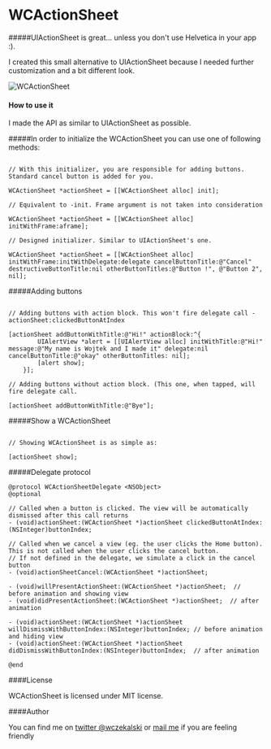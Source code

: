 WCActionSheet
=============

#####UIActionSheet is great... unless you don't use Helvetica in your app :).

I created this small alternative to UIActionSheet because I needed further customization and a bit different look.

![WCActionSheet](/Action_sheet_mov.gif)

#### How to use it

I made the API as similar to UIActionSheet as possible.

#####In order to initialize the WCActionSheet you can use one of following methods:

```objc

// With this initializer, you are responsible for adding buttons. Standard cancel button is added for you.

WCActionSheet *actionSheet = [[WCActionSheet alloc] init];

// Equivalent to -init. Frame argument is not taken into consideration

WCActionSheet *actionSheet = [[WCActionSheet alloc] initWithFrame:aframe];

// Designed initializer. Similar to UIActionSheet's one.

WCActionSheet *actionSheet = [[WCActionSheet alloc] initWithFrame:initWithDelegate:delegate cancelButtonTitle:@"Cancel" destructiveButtonTitle:nil otherButtonTitles:@"Button !", @"Button 2", nil];

```

#####Adding buttons

```objc

// Adding buttons with action block. This won't fire delegate call -actionSheet:clickedButtonAtIndex

[actionSheet addButtonWithTitle:@"Hi!" actionBlock:^{
        UIAlertView *alert = [[UIAlertView alloc] initWithTitle:@"Hi!" message:@"My name is Wojtek and I made it" delegate:nil cancelButtonTitle:@"okay" otherButtonTitles: nil];
        [alert show];
    }];
    
// Adding buttons without action block. (This one, when tapped, will fire delegate call.

[actionSheet addButtonWithTitle:@"Bye"];

```

#####Show a WCActionSheet

```objc

// Showing WCActionSheet is as simple as:

[actionSheet show];

```

#####Delegate protocol

```objc
@protocol WCActionSheetDelegate <NSObject>
@optional

// Called when a button is clicked. The view will be automatically dismissed after this call returns
- (void)actionSheet:(WCActionSheet *)actionSheet clickedButtonAtIndex:(NSInteger)buttonIndex;

// Called when we cancel a view (eg. the user clicks the Home button). This is not called when the user clicks the cancel button.
// If not defined in the delegate, we simulate a click in the cancel button
- (void)actionSheetCancel:(WCActionSheet *)actionSheet;

- (void)willPresentActionSheet:(WCActionSheet *)actionSheet;  // before animation and showing view
- (void)didPresentActionSheet:(WCActionSheet *)actionSheet;  // after animation

- (void)actionSheet:(WCActionSheet *)actionSheet willDismissWithButtonIndex:(NSInteger)buttonIndex; // before animation and hiding view
- (void)actionSheet:(WCActionSheet *)actionSheet didDismissWithButtonIndex:(NSInteger)buttonIndex;  // after animation

@end
```

####License

WCActionSheet is licensed under MIT license.

####Author

You can find me on [twitter @wczekalski](https://twitter.com/wczekalski) or [mail me](mailto:me@wczekalski.com) if you are feeling friendly

